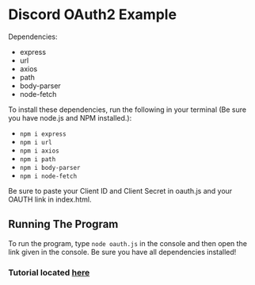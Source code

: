 # Discord OAuth2 Example

Dependencies:
  * express
  * url
  * axios
  * path
  * body-parser
  * node-fetch

To install these dependencies, run the following in your terminal (Be sure you have node.js and NPM installed.):
* `npm i express`
* `npm i url`
* `npm i axios`
* `npm i path`
* `npm i body-parser`
* `npm i node-fetch`

Be sure to paste your Client ID and Client Secret in oauth.js and your OAUTH link in index.html.

## Running The Program
To run the program, type `node oauth.js` in the console and then open the link given in the console. Be sure you have all dependencies installed!


### Tutorial located [here](https://circlertech.com/working-with-discord-oauth2)
